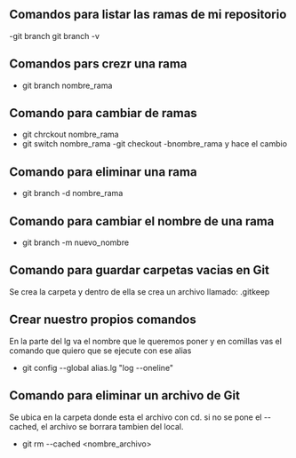 ## Comandos para listar las ramas de mi repositorio

-git branch
git branch -v

## Comandos pars crezr una rama

- git branch nombre_rama

## Comando para  cambiar de ramas
- git chrckout nombre_rama
- git switch nombre_rama
-git checkout -bnombre_rama y hace el cambio

## Comando para eliminar una rama

- git branch -d nombre_rama

## Comando para cambiar el nombre de una rama

- git branch -m nuevo_nombre

## Comando para guardar carpetas vacias en Git
Se crea la carpeta y dentro de ella se crea un archivo llamado: 
.gitkeep

## Crear nuestro propios comandos
En la parte del lg va el nombre que le queremos poner y en comillas vas el comando que quiero que se ejecute con ese alias

- git config --global alias.lg "log --oneline"


## Comando para eliminar un archivo de Git
Se ubica en la carpeta donde esta el archivo con cd.
si no se pone el --cached, el archivo se borrara tambien del local.

- git rm --cached <nombre_archivo>